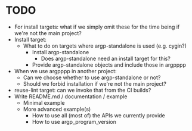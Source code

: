 <!--
SPDX-FileCopyrightText: 2025 Thomas Mathys
SPDX-License-Identifier: MIT
-->

# TODO
* For install targets: what if we simply omit these for the time being if we're not the main project?
* Install target:
  * What to do on targets where argp-standalone is used (e.g. cygin?)
    * Install argp-standalone
      * Does argp-standalone need an install target for this?
    * Provide argp-standalone objects and include those in argpppp
* When we use argpppp in another project:
  * Can we choose whether to use argp-standalone or not?
  * Should we forbid installation if we're not the main project?
* reuse-lint target: can we invoke that from the CI builds?
* Write README.md / documentation / example
  * Minimal example
  * More advanced example(s)
    * How to use all (most of) the APIs we currently provide
    * How to use argp_program_version
